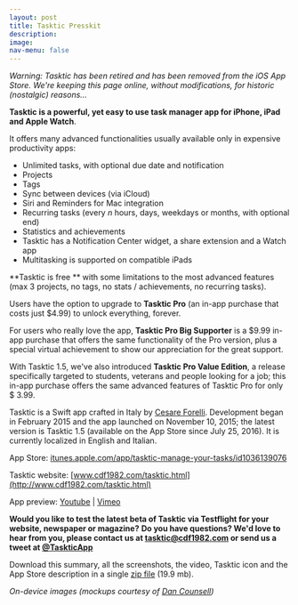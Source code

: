 ```yaml
---
layout: post
title: Tasktic Presskit
description:
image:
nav-menu: false
---
```

_Warning: Tasktic has been retired and has been removed from the iOS App Store. We're keeping this page online, without modifications, for historic (nostalgic) reasons..._

**Tasktic is a powerful, yet easy to use task manager app for iPhone, iPad and Apple Watch**.

It offers many advanced functionalities usually available only in expensive productivity apps:

-   Unlimited tasks, with optional due date and notification
-   Projects
-   Tags
-   Sync between devices (via iCloud)
-   Siri and Reminders for Mac integration
-   Recurring tasks (every *n* hours, days, weekdays or months, with optional end)
-   Statistics and achievements
-   Tasktic has a Notification Center widget, a share extension and a Watch app
-   Multitasking is supported on compatible iPads

**Tasktic is free ** with some limitations to the most advanced features (max 3 projects, no tags, no stats / achievements, no recurring tasks).

Users have the option to upgrade to **Tasktic Pro** (an in-app purchase that costs just $4.99) to unlock everything, forever.

For users who really love the app, **Tasktic Pro Big Supporter** is a $9.99 in-app purchase that offers the same functionality of the Pro version, plus a special virtual achievement to show our appreciation for the great support.

With Tasktic 1.5, we've also introduced **Tasktic Pro Value Edition**, a release specifically targeted to students, veterans and people looking for a job; this in-app purchase offers the same advanced features of Tasktic Pro for only $ 3.99.

Tasktic is a Swift app crafted in Italy by [Cesare Forelli](https://twitter.com/cdf1982). Development began in February 2015 and the app launched on November 10, 2015; the latest version is Tasktic 1.5 (available on the App Store since July 25, 2016). It is currently localized in English and Italian.

App Store: [itunes.apple.com/app/tasktic-manage-your-tasks/id1036139076](https://itunes.apple.com/app/tasktic-manage-your-tasks/id1036139076)

Tasktic website: [www.cdf1982.com/tasktic.html](http://www.cdf1982.com/tasktic.html)

App preview: [Youtube](https://youtu.be/4bH0mCRpl7I) | [Vimeo](https://vimeo.com/143538641)

**Would you like to test the latest beta of Tasktic via Testflight for your website, newspaper or magazine?** **Do you have questions? We'd love to hear from you, please contact us at <tasktic@cdf1982.com> or send us a tweet at [@TaskticApp](https://twitter.com/TaskticApp)**

Download this summary, all the screenshots, the video, Tasktic icon and the App Store description in a single [zip file](https://cdf1982.com/downloads/TaskticPressKit.zip) (19.9 mb).


*On-device images (mockups courtesy of [Dan Counsell](http://dancounsell.com/resources))*